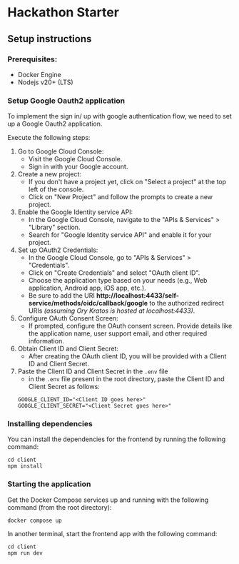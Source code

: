 # Hackathon Starter

## Setup instructions

### Prerequisites:

- Docker Engine
- Nodejs v20+ (LTS)

### Setup Google Oauth2 application

To implement the sign in/ up with google authentication flow, we need to set up a
Google Oauth2 application.

Execute the following steps:

1. Go to Google Cloud Console:
   - Visit the Google Cloud Console.
   - Sign in with your Google account.
2. Create a new project:
   - If you don't have a project yet, click on "Select a project" at the top left of the console.
   - Click on "New Project" and follow the prompts to create a new project.
3. Enable the Google Identity service API:
   - In the Google Cloud Console, navigate to the "APIs & Services" > "Library" section.
   - Search for "Google Identity service API" and enable it for your project.
4. Set up OAuth2 Credentials:
   - In the Google Cloud Console, go to "APIs & Services" > "Credentials".
   - Click on "Create Credentials" and select "OAuth client ID".
   - Choose the application type based on your needs (e.g., Web application, Android app, iOS app, etc.).
   - Be sure to add the URI **http://localhost:4433/self-service/methods/oidc/callback/google** to the authorized redirect URIs _(assuming Ory Kratos is hosted at localhost:4433)_.
5. Configure OAuth Consent Screen:
   - If prompted, configure the OAuth consent screen. Provide details like the application name, user support email, and other required information.
6. Obtain Client ID and Client Secret:
   - After creating the OAuth client ID, you will be provided with a Client ID and Client Secret.
7. Paste the Client ID and Client Secret in the `.env` file
   - in the `.env` file present in the root directory, paste the Client ID and Client Secret as follows:
   ```
   GOOGLE_CLIENT_ID="<Client ID goes here>"
   GOOGLE_CLIENT_SECRET="<Client Secret goes here>"
   ```

### Installing dependencies

You can install the dependencies for the frontend by running the following command:

```
cd client
npm install
```

### Starting the application

Get the Docker Compose services up and running with the following command (from the root directory):

```
docker compose up
```

In another terminal, start the frontend app with the following command:

```
cd client
npm run dev
```
